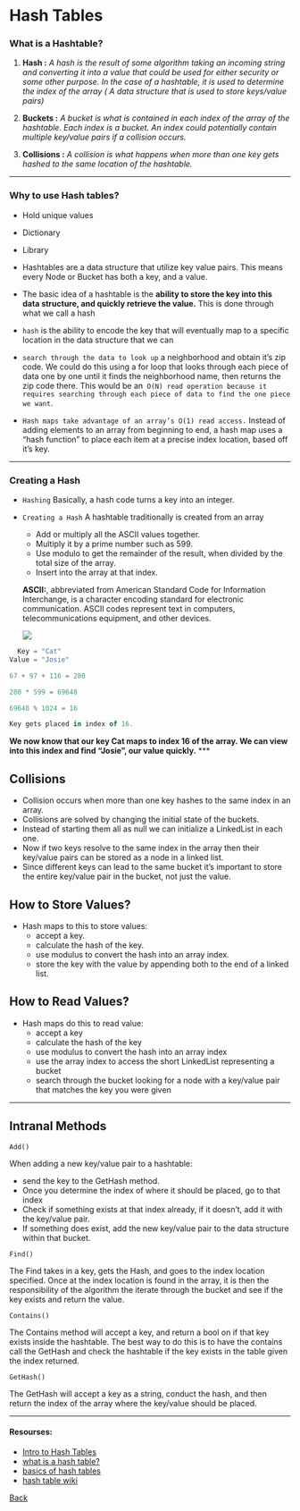 # Hash Tables

### What is a Hashtable? 

1. **Hash :** *A hash is the result of some algorithm taking an incoming string and converting it into a value that could be used for either security or some other purpose. In the case of a hashtable, it is used to determine the index of the array ( A data structure that is used to store keys/value pairs)*

2. **Buckets :** *A bucket is what is contained in each index of the array of the hashtable. Each index is a bucket. An index could potentially contain multiple key/value pairs if a collision occurs.*

3. **Collisions :** *A collision is what happens when more than one key gets hashed to the same location of the hashtable.*

*** 
  
### Why to use Hash tables? 
- Hold unique values
- Dictionary
- Library
  
- Hashtables are a data structure that utilize key value pairs. This means every Node or Bucket has both a key, and a value.
  
 - The basic idea of a hashtable is the **ability to store the key into this data structure, and quickly retrieve the value.** This is done through what we call a hash
  
- `hash` is the ability to encode the key that will eventually map to a specific location in the data structure that we can
  
- `search through the data to look up` a neighborhood and obtain it’s zip code. We could do this using a for loop that looks through each piece of data one by one until it finds the neighborhood name, then returns the zip code there. This would be an` O(N) read operation because it requires searching through each piece of data to find the one piece we want`.

- `Hash maps take advantage of an array’s O(1) read access.` Instead of adding elements to an array from beginning to end, a hash map uses a “hash function” to place each item at a precise index location, based off it’s key.

*** 
### Creating a Hash
- `Hashing`
Basically, a hash code turns a key into an integer. 

- `Creating a Hash`
A hashtable traditionally is created from an array
  - Add or multiply all the ASCII values together.
  - Multiply it by a prime number such as 599.
  - Use modulo to get the remainder of the result, when divided by the total size of the array.
  - Insert into the array at that index.
  
  **ASCII:**, abbreviated from American Standard Code for Information Interchange, is a character encoding standard for electronic communication. ASCII codes represent text in computers, telecommunications equipment, and other devices.

  ![](https://www.unitronicsplc.com/Download/SoftwareHelp/VisiLogic_Knowledgebase/ASCII_Table.gif)

```js
  Key = "Cat"
Value = "Josie"

67 + 97 + 116 = 280

280 * 599 = 69648

69648 % 1024 = 16

Key gets placed in index of 16. 
  ```
**We now know that our key Cat maps to index 16 of the array. We can view into this index and find “Josie”, our value quickly.**
***️
## Collisions
- Collision occurs when more than one key hashes to the same index in an array.
- Collisions are solved by changing the initial state of the buckets.
- Instead of starting them all as null we can initialize a LinkedList in each one.
- Now if two keys resolve to the same index in the array then their key/value pairs can be stored as a node in a linked list.
- Since different keys can lead to the same bucket it’s important to store the entire key/value pair in the bucket, not just the value.

## How to Store Values?
- Hash maps to this to store values:
  - accept a key.
  - calculate the hash of the key.
  - use modulus to convert the hash into an array index.
  - store the key with the value by appending both to the end of a linked list.

## How to Read Values?
- Hash maps do this to read value:
  - accept a key
  - calculate the hash of the key
  - use modulus to convert the hash into an array index
  - use the array index to access the short LinkedList representing a bucket
  - search through the bucket looking for a node with a key/value pair that matches the key you were given

**** 
## Intranal Methods 

`Add()`

When adding a new key/value pair to a hashtable:

 - send the key to the GetHash method.
 - Once you determine the index of where it should be placed, go to that index
 - Check if something exists at that index already, if it doesn’t, add it with the key/value pair.
 - If something does exist, add the new key/value pair to the data structure within that bucket.


`Find()`

The Find takes in a key, gets the Hash, and goes to the index location specified. Once at the index location is found in the array, it is then the responsibility of the algorithm the iterate through the bucket and see if the key exists and return the value.

`Contains()`

The Contains method will accept a key, and return a bool on if that key exists inside the hashtable. The best way to do this is to have the contains call the GetHash and check the hashtable if the key exists in the table given the index returned.

`GetHash()`

The GetHash will accept a key as a string, conduct the hash, and then return the index of the array where the key/value should be placed.

**** 
#### Resourses:  
* [Intro to Hash Tables](https://codefellows.github.io/common_curriculum/data_structures_and_algorithms/Code_401/class-30/resources/Hashtables.html)
* [what is a hash table?](https://www.youtube.com/watch?v=MfhjkfocRR0)
* [basics of hash tables](https://www.hackerearth.com/practice/data-structures/hash-tables/basics-of-hash-tables/tutorial/)
* [hash table wiki](https://en.wikipedia.org/wiki/Hash_table)



[Back](https://github.com/En-ZUH/Reading-notes/tree/main/401)